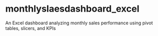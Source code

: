 # monthlyslaesdashboard_excel
An Excel dashboard analyzing monthly sales performance using pivot tables, slicers, and KPIs
